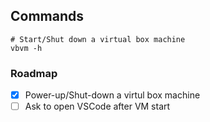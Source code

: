 ## Commands
```
# Start/Shut down a virtual box machine
vbvm -h
```

### Roadmap
-[x] Power-up/Shut-down a virtul box machine
-[ ] Ask to open VSCode after VM start
